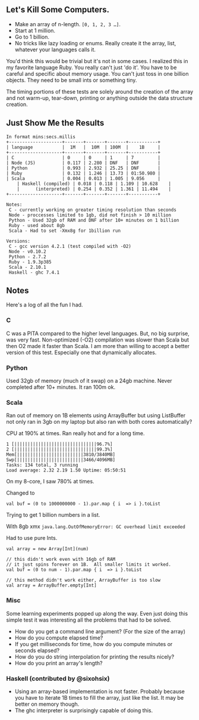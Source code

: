 ## Let's Kill Some Computers.

 - Make an array of n-length.  `[0, 1, 2, 3 …]`.
 - Start at 1 million.
 - Go to 1 billion.
 - No tricks like lazy loading or enums.  Really create it the array, list, whatever your languages calls it.

You'd think this would be trivial but it's not in some cases.  I realized this in my favorite language Ruby.  You really can't just 'do it'.  You have to be careful and specific about memory usage.  You can't just toss in one billion objects.  They need to be small ints or something tiny.

The timing portions of these tests are solely around the creation of the array and not warm-up, tear-down, printing or anything outside the data structure creation.


## Just Show Me the Results

    In format mins:secs.millis
	+--------------------+-------+-------+-------+-----------+
	| language           |  1M   |  10M  | 100M  |    1B     |
	+--------------------+-------+-------+-------+-----------+
	| C                  | 0     | 0     | 1     | 7         |
	| Node (JS)          | 0.117 | 2.280 | DNF   | DNF       |
	| Python             | 0.993 | 2.932 | 25.25 | DNF       |
	| Ruby               | 0.132 | 1.246 | 13.73 | 01:50.980 |
	| Scala              | 0.004 | 0.013 | 1.005 | 9.056     |
        | Haskell (compiled) | 0.018 | 0.118 | 1.109 | 10.628    |
        |      (interpreted) | 0.254 | 0.352 | 1.361 | 11.494    |
	+--------------------+-------+-------+-------+-----------+

	Notes:
     C - currently working on greater timing resolution than seconds
     Node - proccesses limited to 1gb, did not finish > 10 million
     Python - Used 32gb of RAM and DNF after 10+ minutes on 1 billion
     Ruby - used about 8gb
     Scala - Had to set -Xmx8g for 1billion run

    Versions:
     C - gcc version 4.2.1 (test compiled with -O2)
     Node - v0.10.2
     Python - 2.7.2
     Ruby - 1.9.3p385
     Scala - 2.10.1
     Haskell - ghc 7.4.1

## Notes
Here's a log of all the fun I had.

### C
C was a PITA compared to the higher level languages.  But, no big surprise, was very fast.  Non-optimized (-O2) compilation was slower than Scala but then O2 made it faster than Scala.  I am more than willing to accept a better version of this test.  Especially one that dynamically allocates.

### Python
Used 32gb of memory (much of it swap) on a 24gb machine.  Never completed after 10+ minutes.  It ran 100m ok.

### Scala
Ran out of memory on 1B elements using ArrayBuffer but using ListBuffer not only ran in 3gb on my laptop but also ran with both cores automatically?

CPU at 190% at times.  Ran really hot and for a long time.

    1 [|||||||||||||||||||||||||||||||96.7%]
    2 [|||||||||||||||||||||||||||||||99.3%]
    Mem[|||||||||||||||||||||||||3810/3840MB]
    Swp[|||||||||||||||||||||||||3466/4096MB]
    Tasks: 134 total, 3 running
    Load average: 2.32 2.19 1.50 Uptime: 05:50:51

On my 8-core, I saw 780% at times.


Changed to

    val buf = (0 to 1000000000 - 1).par.map { i  => i }.toList

Trying to get 1 billion numbers in a list.

With 8gb xmx
`java.lang.OutOfMemoryError: GC overhead limit exceeded`


Had to use pure Ints.

`val array = new Array[Int](num)`

    // this didn't work even with 16gb of RAM
    // it just spins forever on 1B.  All smaller limits it worked.
    val buf = (0 to num - 1).par.map { i  => i }.toList

    // this method didn't work either, ArrayBuffer is too slow
    val array = ArrayBuffer.empty[Int]

### Misc
Some learning experiments popped up along the way.  Even just doing this simple test it was interesting all the problems that had to be solved.

- How do you get a command line argument?  (For the size of the array)
- How do you compute elapsed time?
- If you get milliseconds for time, how do you compute minutes or seconds elapsed?
- How do you do string interpolation for printing the results nicely?
- How do you print an array's length?


### Haskell (contributed by @sixohsix)

- Using an array-based implementation is not faster. Probably because you have to iterate 1B times to fill the array, just like the list. It may be better on memory though.
- The ghc interpreter is surprisingly capable of doing this.
